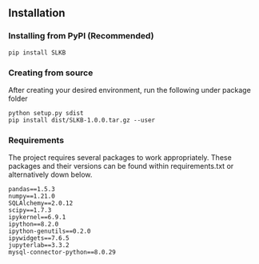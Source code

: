 ## Installation

### Installing from PyPI (Recommended)

```
pip install SLKB
```

### Creating from source

After creating your desired environment, run the following under package folder

```
python setup.py sdist
pip install dist/SLKB-1.0.0.tar.gz --user
```

### Requirements

The project requires several packages to work appropriately. These packages and their versions can be found within requirements.txt or alternatively down below.

```
pandas==1.5.3
numpy==1.21.0
SQLAlchemy==2.0.12
scipy==1.7.3
ipykernel==6.9.1
ipython==8.2.0
ipython-genutils==0.2.0
ipywidgets==7.6.5
jupyterlab==3.3.2
mysql-connector-python==8.0.29
```